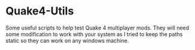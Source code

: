 # Quake4-Utils
Some useful scripts to help test Quake 4 multiplayer mods. They will need some modification to work with your system as I tried to keep the paths static so they can work on any windows machine.
